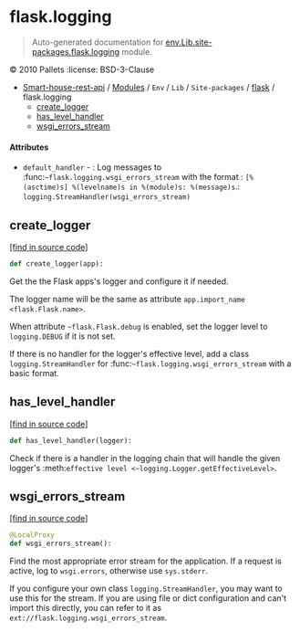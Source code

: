 # flask.logging

> Auto-generated documentation for [env.Lib.site-packages.flask.logging](..\..\..\..\..\env\Lib\site-packages\flask\logging.py) module.

:copyright: 2010 Pallets
:license: BSD-3-Clause

- [Smart-house-rest-api](..\..\..\..\README.md#description) / [Modules](..\..\..\..\MODULES.md#smart-house-rest-api-modules) / `Env` / `Lib` / `Site-packages` / [flask](index.md#flask) / flask.logging
    - [create_logger](#create_logger)
    - [has_level_handler](#has_level_handler)
    - [wsgi_errors_stream](#wsgi_errors_stream)

#### Attributes

- `default_handler` - : Log messages to :func:`~flask.logging.wsgi_errors_stream` with the format
  : ``[%(asctime)s] %(levelname)s in %(module)s: %(message)s``.: `logging.StreamHandler(wsgi_errors_stream)`

## create_logger

[[find in source code]](..\..\..\..\..\env\Lib\site-packages\flask\logging.py#L74)

```python
def create_logger(app):
```

Get the the Flask apps's logger and configure it if needed.

The logger name will be the same as
attribute `app.import_name <flask.Flask.name>`.

When attribute `~flask.Flask.debug` is enabled, set the logger level to
`logging.DEBUG` if it is not set.

If there is no handler for the logger's effective level, add a
class `logging.StreamHandler` for
:func:`~flask.logging.wsgi_errors_stream` with a basic format.

## has_level_handler

[[find in source code]](..\..\..\..\..\env\Lib\site-packages\flask\logging.py#L33)

```python
def has_level_handler(logger):
```

Check if there is a handler in the logging chain that will handle the
given logger's :meth:`effective level <~logging.Logger.getEffectiveLevel>`.

## wsgi_errors_stream

[[find in source code]](..\..\..\..\..\env\Lib\site-packages\flask\logging.py#L20)

```python
@LocalProxy
def wsgi_errors_stream():
```

Find the most appropriate error stream for the application. If a request
is active, log to ``wsgi.errors``, otherwise use ``sys.stderr``.

If you configure your own class `logging.StreamHandler`, you may want to
use this for the stream. If you are using file or dict configuration and
can't import this directly, you can refer to it as
``ext://flask.logging.wsgi_errors_stream``.
